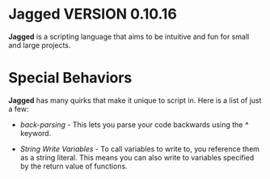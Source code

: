 # Jagged VERSION 0.10.16
**Jagged** is a scripting language that aims to be intuitive and fun for small and large projects.

# Special Behaviors
**Jagged** has many quirks that make it unique to script in.  Here is a list of just a few:

 - *back-parsing* - This lets you parse your code backwards using the ***^*** keyword.

 - *String Write Variables* - To call variables to write to, you reference them as a string literal. This means you can also write to variables specified by the return value of functions.

